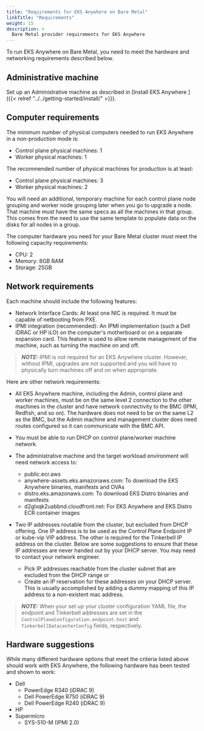 ```yaml
---
title: "Requirements for EKS Anywhere on Bare Metal"
linkTitle: "Requirements"
weight: 15
description: >
  Bare Metal provider requirements for EKS Anywhere
---
```


To run EKS Anywhere on Bare Metal, you need to meet the hardware and networking requirements described below.


## Administrative machine

Set up an Administrative machine as described in [Install EKS Anywhere ]({{< relref "../../getting-started/install/" >}}).

## Computer requirements 

The minimum number of physical computers needed to run EKS Anywhere in a non-production mode is:

* Control plane physical machines: 1
* Worker physical machines: 1

The recommended number of physical machines for production is at least:

* Control plane physical machines: 3
* Worker physical machines: 2

You will need an additional, temporary machine for each control plane node grouping and worker node grouping later when you go to upgrade a node.
That machine must have the same specs as all the machines in that group.
This comes from the need to use the same template to populate data on the disks for all nodes in a group.

The computer hardware you need for your Bare Metal cluster must meet the following capacity requirements:

* CPU: 2
* Memory: 8GB RAM
* Storage: 25GB

## Network requirements

Each machine should include the following features:

* Network Interface Cards: At least one NIC is required. It must be capable of netbooting from PXE. 
* IPMI integration (recommended): An IPMI implementation (such a Dell iDRAC or HP iLO) on the computer's motherboard or on a separate expansion card. This feature is used to allow remote management of the machine, such as turning the machine on and off.

>**_NOTE:_** IPMI is not required for an EKS Anywhere cluster. However, without IPMI, upgrades are not supported and you will have to physically turn machines off and on when appropriate.

Here are other network requirements:

* All EKS Anywhere machine, including the Admin, control plane and worker machines, must be on the same level 2 connection to the other machines in the cluster and have network connectivity to the BMC (IPMI, Redfish, and so on). The hardware does not need to be on the same L2 as the BMC, but the Admin machine and management cluster does need routes configured so it can communicate with the BMC API.

* You must be able to run DHCP on control plane/worker machine network.

* The administrative machine and the target workload environment will need network access to:

  * public.ecr.aws
  * anywhere-assets.eks.amazonaws.com: To download the EKS Anywhere binaries, manifests and OVAs
  * distro.eks.amazonaws.com: To download EKS Distro binaries and manifests
  * d2glxqk2uabbnd.cloudfront.net: For EKS Anywhere and EKS Distro ECR container images

* Two IP addresses routable from the cluster, but excluded from DHCP offering. One IP address is to be used as the Control Plane Endpoint IP or kube-vip VIP address. The other is required for the Tinkerbell IP address on the cluster. Below are some suggestions to ensure that these IP addresses are never handed out by your DHCP server. You may need to contact your network engineer.

  * Pick IP addresses reachable from the cluster subnet that are excluded from the DHCP range or
  * Create an IP reservation for these addresses on your DHCP server. This is usually accomplished by adding a dummy mapping of this IP address to a non-existent mac address.

>**_NOTE:_** When your set up your cluster configuration YAML file, the endpoint and Tinkerbell addresses are set in the `ControlPlaneConfiguration.endpoint.host` and `TinkerbellDatacenterConfig` fields, respectively.

## Hardware suggestions

While many different hardware options that meet the criteria listed above should work with EKS Anywhere, the following hardware has been tested and shown to work:

* Dell
  * PowerEdge R340 (iDRAC 9)
  * Dell PowerEdge R750 (iDRAC 9)
  * Dell PowerEdge R240 (iDRAC 9)
* HP
* Supermicro
  * SYS-510-M (IPMI 2.0)
